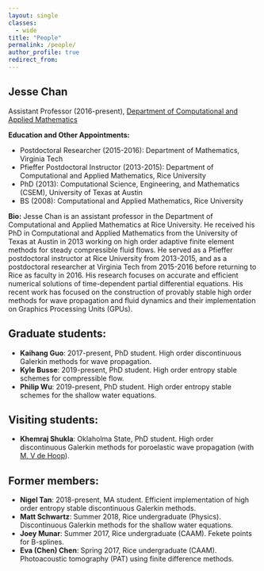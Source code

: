 ```yaml
---
layout: single
classes:
  - wide
title: "People"
permalink: /people/
author_profile: true
redirect_from: 
---
```


## Jesse Chan

Assistant Professor (2016-present), [Department of Computational and Applied Mathematics](http://www.caam.rice.edu)

**Education and Other Appointments:**

* Postdoctoral Researcher (2015-2016): Department of Mathematics, Virginia Tech
* Pfieffer Postdoctoral Instructor (2013-2015): Department of Computational and Applied Mathematics, Rice University
* PhD (2013): Computational Science, Engineering, and Mathematics (CSEM), University of Texas at Austin
* BS (2008): Computational and Applied Mathematics, Rice University

**Bio:** Jesse Chan is an assistant professor in the Department of Computational and Applied Mathematics at Rice University.  He received his PhD in Computational and Applied Mathematics from the University of Texas at Austin in 2013 working on high order adaptive finite element methods for steady compressible fluid flows.  He served as a Pfieffer postdoctoral instructor at Rice University from 2013-2015, and as a postdoctoral researcher at Virginia Tech from 2015-2016 before returning to Rice as faculty in 2016. His research focuses on accurate and efficient numerical solutions of time-dependent partial differential equations. His recent work has focused on the construction of provably stable high order methods for wave propagation and fluid dynamics and their implementation on Graphics Processing Units (GPUs).

## Graduate students:

* **Kaihang Guo**: 2017-present, PhD student. High order discontinuous Galerkin methods for wave propagation.
* **Kyle Busse**: 2019-present, PhD student. High order entropy stable schemes for compressible flow.
* **Philip Wu**: 2019-present, PhD student. High order entropy stable schemes for the shallow water equations.


## Visiting students:

* **Khemraj Shukla**: Oklaholma State, PhD student. High order discontinuous Galerkin methods for poroelastic wave propagation (with [M. V de Hoop](http://maartendehoop.rice.edu/)).

## Former members: 

* **Nigel Tan**: 2018-present, MA student. Efficient implementation of high order entropy stable discontinuous Galerkin methods.
* **Matt Schwartz**: Summer 2018, Rice undergraduate (Physics). Discontinuous Galerkin methods for the shallow water equations.
* **Joey Munar**: Summer 2017, Rice undergraduate (CAAM). Fekete points for B-splines.
* **Eva (Chen) Chen**: Spring 2017, Rice undergraduate (CAAM). Photoacoustic tomography (PAT) using finite difference methods.

